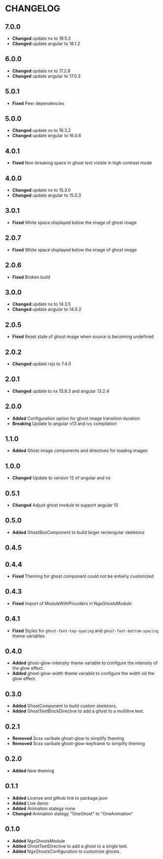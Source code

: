 # CHANGELOG

## 7.0.0

- **Changed** update nx to 19.5.3
- **Changed** update angular to 18.1.2

## 6.0.0

- **Changed** update nx to 17.2.8
- **Changed** update angular to 17.0.3

## 5.0.1

- **Fixed** Peer dependencies

## 5.0.0

- **Changed** update nx to 16.3.2
- **Changed** update angular to 16.0.6

## 4.0.1

- **Fixed** Non-breaking space in ghost text visible in high contrast mode

## 4.0.0

- **Changed** update nx to 15.3.0
- **Changed** update angular to 15.0.3

## 3.0.1

- **Fixed** White space displayed below the image of ghost image

## 2.0.7

- **Fixed** White space displayed below the image of ghost image

## 2.0.6

- **Fixed** Broken build

## 3.0.0

- **Changed** update nx to 14.3.5
- **Changed** update angular to 14.0.2

## 2.0.5

- **Fixed** Reset state of ghost image when source is becoming undefined

## 2.0.2

- **Changed** update rxjs to 7.4.0

## 2.0.1

- **Changed** update to nx 13.8.3 and angular 13.2.4

## 2.0.0

- **Added** Configuration option for ghost image transition duration
- **Breaking** Update to angular v13 and ivy compilation

## 1.1.0

- **Added** Ghost image components and directives for loading images

## 1.0.0

- **Changed** Update to version 12 of angular and nx

## 0.5.1

- **Changed** Adjust ghost module to support angular 10

## 0.5.0

- **Added** GhostBoxComponent to build larger rectengular skeletons

## 0.4.5

## 0.4.4

- **Fixed** Theming for ghost component could not be entierly customized

## 0.4.3

- **Fixed** Import of ModuleWithProviders in NgxGhostsModule

## 0.4.1

- **Fixed** Styles for `ghost-font-top-spacing` and `ghost-font-bottom-spacing` theme variables

## 0.4.0

- **Added** ghost-glow-intensity theme variable to configure the intensity of the glow effect.
- **Added** ghost-glow-width theme variable to configure the width od the glow effect.

## 0.3.0

- **Added** GhostComponent to build custom skeletons.
- **Added** GhostTextBlockDirective to add a ghost to a multiline text.

## 0.2.1

- **Removed** Scss varibale ghost-glow to simplify theming
- **Removed** Scss varibale ghost-glow-keyframe to simplify theming

## 0.2.0

- **Added** New theming

## 0.1.1

- **Added** License and github link to package.json
- **Added** Live demo
- **Added** Animation stategy none
- **Changed** Animation stategy "OneGhost" to "OneAnimation"

## 0.1.0

- **Added** NgxGhostsModule
- **Added** GhostTextDirective to add a ghost to a single text.
- **Added** NgxGhostsConfiguration to customize ghosts.
